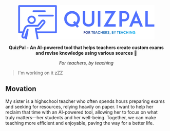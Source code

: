 <p align="center">
  <img src="docs/images/logo.png" alt="QuizPal's Logo"/>
</p>
<p align="center">
  <strong>QuizPal - An AI-powered tool that helps teachers create custom exams and revise knowledge using various sources 🤖</strong>
</p>
<p align="center">
  <i>For teachers, by teaching</i>
</p>

> I'm working on it zZZ

## Movation
My sister is a highschool teacher who often spends hours preparing exams and seeking for resources, relying heavily on paper. I want to help her reclaim that time with an AI-powered tool, allowing her to focus on what truly matters—her students and her well-being. Together, we can make teaching more efficient and enjoyable, paving the way for a better life.
